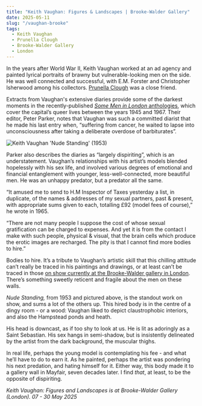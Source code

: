 ```yaml
---
title: "Keith Vaughan: Figures & Landscapes | Brooke-Walder Gallery"
date: 2025-05-11
slug: "/vaughan-brooke"
tags:
  - Keith Vaughan
  - Prunella Clough
  - Brooke-Walder Gallery
  - London
---
```


In the years after World War II, Keith Vaughan worked at an ad agency and painted lyrical portraits of brawny but vulnerable-looking men on the side. He was well connected and successful, with E.M. Forster and Christopher Isherwood among his collectors. [Prunella Clough](https://artangled.com/tags/prunella-clough/) was a close friend.

Extracts from Vaughan's extensive diaries provide some of the darkest moments in the recently-published [_Some Men in London_ anthologies](https://www.penguin.co.uk/books/311741/some-men-in-london-queer-life-1945-1959-by-parker-peter/9780241370605), which cover the capital’s queer lives between the years 1945 and 1967. Their editor, Peter Parker, notes that Vaughan was such a committed diarist that he made his last entry when, “suffering from cancer, he waited to lapse into unconsciousness after taking a deliberate overdose of barbiturates”.

![Keith Vaughan 'Nude Standing' (1953)](/vaughan-brooke-1.jpg)

Parker also describes the diaries as “largely dispiriting”, which is an understatement. Vaughan’s relationships with his artist’s models blended hopelessly with his sex life, and involved various degrees of emotional and financial entanglement with younger, less-well-connected, more beautiful men. He was an unhappy predator, but a predator all the same.

“It amused me to send to H.M Inspector of Taxes yesterday a list, in duplicate, of the names & addresses of my sexual partners, past & present, with appropriate sums given to each, totalling £92 (model fees of course),” he wrote in 1965.

“There are not many people I suppose the cost of whose sexual gratification can be charged to expenses. And yet it is from the contact I make with such people, physical & visual, that the brain cells which produce the erotic images are recharged. The pity is that I cannot find more bodies to hire.”

Bodies to hire. It’s a tribute to Vaughan’s artistic skill that this chilling attitude can’t really be traced in his paintings and drawings, or at least can’t be traced in those [on show currently at the Brooke-Walder gallery in London](https://www.brookewalder.com/events/11/). There’s something sweetly reticent and fragile about the men on these walls.

_Nude Standing,_ from 1953 and pictured above, is the standout work on show, and sums a lot of the others up. This hired body is in the centre of a dingy room - or a wood: Vaughan liked to depict claustrophobic interiors, and also the Hampstead ponds and heath.

His head is downcast, as if too shy to look at us. He is lit as adoringly as a Saint Sebastian. His sex hangs in semi-shadow, but is insistently delineated by the artist from the dark background, the muscular thighs.

In real life, perhaps the young model is contemplating his fee - and what he’ll have to do to earn it. As he painted, perhaps the artist was pondering his next predation, and hating himself for it. Either way, this body made it to a gallery wall in Mayfair, seven decades later. I find _that_, at least, to be the opposite of dispiriting.

_Keith Vaughan: Figures and Landscapes is at Brooke-Walder Gallery (London). 07 - 30 May 2025_

